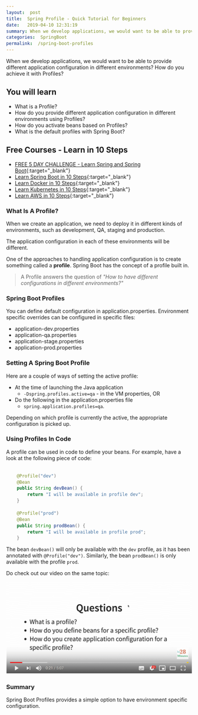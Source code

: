 ```yaml
---
layout:  post
title:  Spring Profile - Quick Tutorial for Beginners
date:   2019-04-10 12:31:19
summary: When we develop applications, we would want to be able to provide different application configuration in different environments? How do you achieve it with Profiles?
categories:  SpringBoot
permalink:  /spring-boot-profiles
---
```


When we develop applications, we would want to be able to provide different application configuration in different environments? How do you achieve it with Profiles?

## You will learn

- What is a Profile?
- How do you provide different application configuration in different environments using Profiles?
- How do you activate beans based on Profiles?
- What is the default profiles with Spring Boot?

## Free Courses - Learn in 10 Steps

- [FREE 5 DAY CHALLENGE - Learn Spring and Spring Boot](https://links.in28minutes.com/SBT-Page-Top-LearningChallenge-SpringBoot){:target="_blank"}
- [Learn Spring Boot in 10 Steps](https://links.in28minutes.com/in28minutes-10steps-springboot){:target="_blank"}
- [Learn Docker in 10 Steps](https://links.in28minutes.com/in28minutes-10steps-docker){:target="_blank"}
- [Learn Kubernetes in 10 Steps](https://links.in28minutes.com/in28minutes-10steps-k8s){:target="_blank"}
- [Learn AWS in 10 Steps](https://links.in28minutes.com/in28minutes-10steps-aws-beanstalk){:target="_blank"}


### What Is A Profile?

When we create an application, we need to deploy it in different kinds of environments, such as development, QA, staging and production. 

The application configuration in each of these environments will be different. 

One of the approaches to handling application configuration is to create something called a **profile**. Spring Boot has the concept of a profile built in. 

> A Profile answers the question of *"How to have different configurations in different environments?"* 

### Spring Boot Profiles 

You can define default configuration in application.properties. Environment specific overrides can be configured in specific files:
* application-dev.properties
* application-qa.properties
* application-stage.properties
* application-prod.properties

### Setting A Spring Boot Profile


Here are a couple of ways of setting the active profile:
* At the time of launching the Java application 
	- ```-Dspring.profiles.active=qa``` - in the VM properties, OR
* Do the following in the application.properties file 
	- ```spring.application.profiles=qa```.

Depending on which profile is currently the active, the appropriate configuration is picked up. 

### Using Profiles In Code

A profile can be used in code to define your beans. For example, have a look at the following piece of code:

```java

	@Profile("dev")
	@Bean
	public String devBean() {
		return "I will be available in profile dev";
	}

	@Profile("prod")
	@Bean
	public String prodBean() {
		return "I will be available in profile prod";
	}

``` 

The bean ```devBean()``` will only be available with the ```dev``` profile, as it has been annotated with ```@Profile("dev")```. Similarly, the bean ```prodBean()``` is only available with the profile ```prod```.

Do check out our video on the same topic:

[![image info](images/Capture-097-01.png)](https://www.youtube.com/watch?v=XXCNe4HiLYI)

### Summary

Spring Boot Profiles provides a simple option to have environment specific configuration.